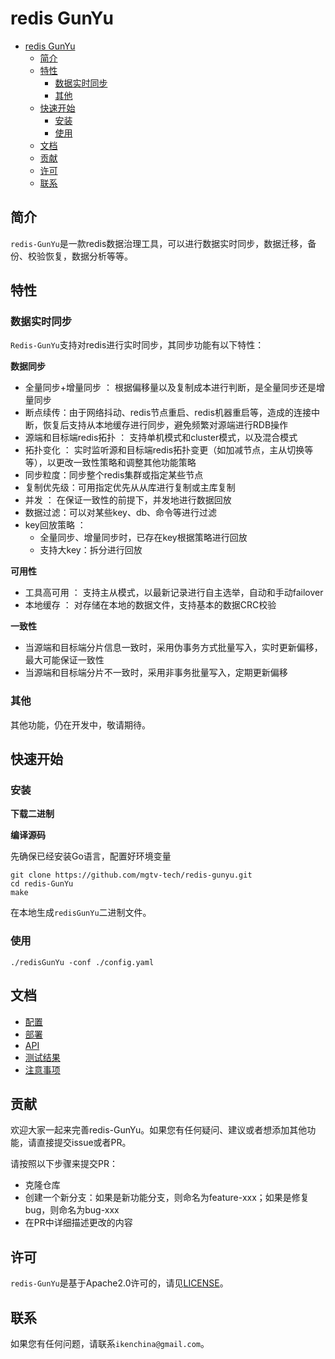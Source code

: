 # redis GunYu


- [redis GunYu](#redis-gunyu)
  - [简介](#简介)
  - [特性](#特性)
    - [数据实时同步](#数据实时同步)
    - [其他](#其他)
  - [快速开始](#快速开始)
    - [安装](#安装)
    - [使用](#使用)
  - [文档](#文档)
  - [贡献](#贡献)
  - [许可](#许可)
  - [联系](#联系)



## 简介

`redis-GunYu`是一款redis数据治理工具，可以进行数据实时同步，数据迁移，备份、校验恢复，数据分析等等。




## 特性

### 数据实时同步

`Redis-GunYu`支持对redis进行实时同步，其同步功能有以下特性：


**数据同步**

- 全量同步+增量同步 ： 根据偏移量以及复制成本进行判断，是全量同步还是增量同步
- 断点续传：由于网络抖动、redis节点重启、redis机器重启等，造成的连接中断，恢复后支持从本地缓存进行同步，避免频繁对源端进行RDB操作
- 源端和目标端redis拓扑 ： 支持单机模式和cluster模式，以及混合模式
- 拓扑变化 ： 实时监听源和目标端redis拓扑变更（如加减节点，主从切换等等），以更改一致性策略和调整其他功能策略
- 同步粒度：同步整个redis集群或指定某些节点
- 复制优先级：可用指定优先从从库进行复制或主库复制
- 并发 ： 在保证一致性的前提下，并发地进行数据回放
- 数据过滤：可以对某些key、db、命令等进行过滤
- key回放策略 ： 
  - 全量同步、增量同步时，已存在key根据策略进行回放
  - 支持大key：拆分进行回放


**可用性**

- 工具高可用 ： 支持主从模式，以最新记录进行自主选举，自动和手动failover
- 本地缓存 ： 对存储在本地的数据文件，支持基本的数据CRC校验


**一致性**

- 当源端和目标端分片信息一致时，采用伪事务方式批量写入，实时更新偏移，最大可能保证一致性
- 当源端和目标端分片不一致时，采用非事务批量写入，定期更新偏移




### 其他

其他功能，仍在开发中，敬请期待。


## 快速开始

### 安装

**下载二进制**



**编译源码**

先确保已经安装Go语言，配置好环境变量

```
git clone https://github.com/mgtv-tech/redis-gunyu.git
cd redis-GunYu
make
```
在本地生成`redisGunYu`二进制文件。


### 使用

```
./redisGunYu -conf ./config.yaml
```


## 文档

- [配置](docs/configuration_zh.md)
- [部署](docs/deployment_zh.md)
- [API](docs/API_zh.md)
- [测试结果](docs/test_zh.md)
- [注意事项](docs/attentions_zh.md)




## 贡献

欢迎大家一起来完善redis-GunYu。如果您有任何疑问、建议或者想添加其他功能，请直接提交issue或者PR。

请按照以下步骤来提交PR：
- 克隆仓库
- 创建一个新分支：如果是新功能分支，则命名为feature-xxx；如果是修复bug，则命名为bug-xxx
- 在PR中详细描述更改的内容


## 许可

`redis-GunYu`是基于Apache2.0许可的，请见[LICENSE](LICENSE)。


## 联系

如果您有任何问题，请联系`ikenchina@gmail.com`。
